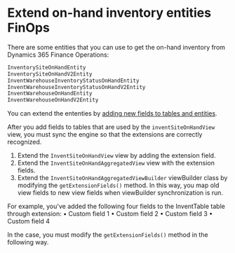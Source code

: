 # Extend on-hand inventory entities FinOps


There are some entities that you can use to get the on-hand inventory from Dynamics 365 Finance Operations:

```cs
InventorySiteOnHandEntity
InventorySiteOnHandV2Entity
InventWarehouseInventoryStatusOnHandEntity
InventWarehouseInventoryStatusOnHandV2Entity
InventWarehouseOnHandEntity
InventWarehouseOnHandV2Entity
```

You can extend the ententies by [adding new fields to tables and entities](/2022-09-23-add-custom-fields-to-composite-entity/).

After you add fields to tables that are used by the `inventSiteOnHandView` view, you must sync the engine so that the extensions are correctly recognized.

1. Extend the `InventSiteOnHandView` view by adding the extension field.
2. Extend the `InventSiteOnHandAggregatedView` view with the extension fields.
3. Extend the `InventSiteOnHandAggregatedViewBuilder` viewBuilder class by modifying the `getExtensionFields()` method. In this way, you map old view fields to new view fields when viewBuilder synchronization is run.

For example, you've added the following four fields to the InventTable table through extension:
• Custom field 1
• Custom field 2
• Custom field 3
• Custom field 4

In the case, you must modify the `getExtensionFields()` method in the following way.
